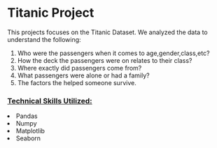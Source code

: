 <h1> Titanic Project </h1>

This projects focuses on the Titanic Dataset. 
We analyzed the data to understand the following:
    <ol> 
    <li> Who were the passengers when it comes to age,gender,class,etc? </li>
    <li> How the deck the passengers were on relates to their class? </li>
    <li> Where exactly did passengers come from? </li>
    <li> What passengers were alone or had a family? </li>
    <li> The factors the helped someone survive. </li>
    </ol>

 <h3><ins> Technical Skills Utilized: </ins></h3>
 <li> Pandas </li>
 <li> Numpy </li>
 <li> Matplotlib </li>
 <li> Seaborn </li>
